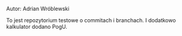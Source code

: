 Autor: Adrian Wróblewski



To jest repozytorium testowe o commitach i branchach.
I dodatkowo kalkulator dodano PogU.

